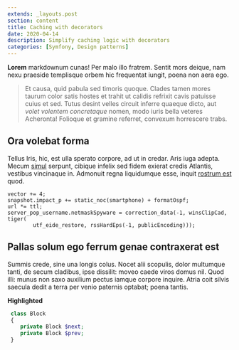 ```yaml
---
extends: _layouts.post
section: content
title: Caching with decorators
date: 2020-04-14
description: Simplify caching logic with decorators
categories: [Symfony, Design patterns]
---
```


**Lorem** markdownum cunas! Per malo illo fratrem. Sentit mors deique, nam nexu
praeside templisque orbem hic frequentat iungit, poena non aera ego.

> Et causa, quid pabula sed timoris quoque. Clades tamen mores taurum color
> satis hostes et trahit ut calidis refrixit cavis patuisse cuius et sed. Tutus
> desint velles circuit inferre quaeque dicto, aut *volet volentem concretaque*
> nomen, modo iuris bella veteres Acheronta! Folioque et gramine referret,
> convexum horrescere trabs.

## Ora volebat forma

Tellus Iris, hic, est ulla sperato corpore, ad ut in credar. Aris iuga adepta.
Mecum [simul](http://humosaevaeque.net/implevitnoverit.aspx) serpunt, cibique
infelix sed fidem exierat credis Atlantis, vestibus vincinaque in. Admonuit
regna liquidumque esse, inquit [rostrum
est](http://fragailli.io/avidisquedoloris) quod.

    vector += 4;
    snapshot.impact_p += static_noc(smartphone) + formatOspf;
    url *= ttl;
    server_pop_username.netmaskSpyware = correction_data(-1, winsClipCad, tiger(
            utf_eide_restore, rssHardEps(-1, publicEncoding)));

## Pallas solum ego ferrum genae contraxerat est

Summis crede, sine una longis colus. Nocet alii scopulis, dolor multumque tanti,
de secum cladibus, ipse dissilit: moveo caede viros domus nil. Quod illi: munus
non saxo auxilium pectus iamque corpore inquire. Atria coit silvis saecula dedit
a terra per venio paternis optabat; poena tantis.

**Highlighted**

```php
 class Block
 {
    private Block $next;
    private Block $prev;
 }
```
